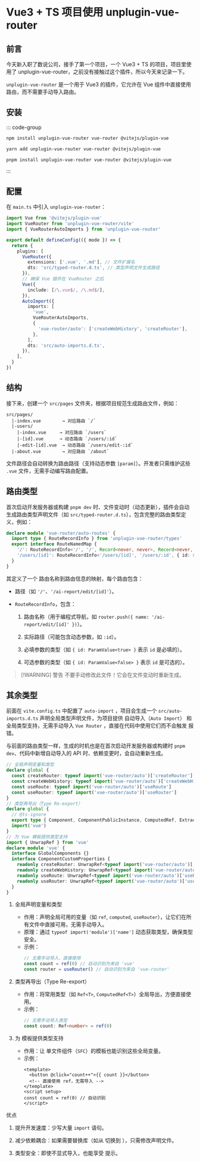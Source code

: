 # Vue3 + TS 项目使用 unplugin-vue-router

## 前言

今天新入职了数说公司，接手了第一个项目，一个 Vue3 + TS 的项目，项目里使用了 unplugin-vue-router，之前没有接触过这个插件，所以今天来记录一下。

`unplugin-vue-router` 是一个用于 Vue3 的插件，它允许在 Vue 组件中直接使用路由，而不需要手动导入路由。

## 安装

::: code-group
```bash [npm]
npm install unplugin-vue-router vue-router @vitejs/plugin-vue
```
```bash [yarn]
yarn add unplugin-vue-router vue-router @vitejs/plugin-vue
```
```bash [pnpm]
pnpm install unplugin-vue-router vue-router @vitejs/plugin-vue
```
:::

## 配置

在 `main.ts` 中引入 `unplugin-vue-router`：

```ts
import Vue from '@vitejs/plugin-vue'
import VueRouter from 'unplugin-vue-router/vite'
import { VueRouterAutoImports } from 'unplugin-vue-router'

export default defineConfig(({ mode }) => {
  return {
    plugins: [
      VueRouter({
        extensions: ['.vue', '.md'], // 文件扩展名
        dts: 'src/typed-router.d.ts', // 类型声明文件生成路径
      }),
      // 确保 Vue 插件在 VueRouter 之后
      Vue({
        include: [/\.vue$/, /\.md$/],
      }),
      AutoImport({
        imports: [
          'vue',
          VueRouterAutoImports,
          {
            'vue-router/auto': ['createWebHistory', 'createRouter'],
          },
        ],
        dts: 'src/auto-imports.d.ts',
      }),
    ],
  }
})
```

## 结构

接下来，创建一个 `src/pages` 文件夹，根据项目规范生成路由文件，例如：

```
src/pages/
  |-index.vue        → 对应路由 `/`
  |-users/
    |-index.vue     → 对应路由 `/users`
    |-[id].vue      → 动态路由 `/users/:id`
    |-edit-[id].vue  → 动态路由 `/users/edit-:id`
  |-about.vue        → 对应路由 `/about`
```

文件路径会自动转换为路由路径（支持动态参数 `[param]`）。开发者只需维护这些 `.vue` 文件，无需手动编写路由配置。

## 路由类型
首次启动开发服务器或构建 `pnpm dev` 时、文件变动时（动态更新），插件会自动生成路由类型声明文件（如 `src/typed-router.d.ts`），包含完整的路由类型定义，例如：

```ts
declare module 'vue-router/auto-routes' {
  import type { RouteRecordInfo } from 'unplugin-vue-router/types'
  export interface RouteNamedMap {
    '/': RouteRecordInfo<'/', '/', Record<never, never>, Record<never, never>>,
    '/users/[id]': RouteRecordInfo<'/users/[id]', '/users/:id', { id: string }, { id?: string }>,
  }
}
```

其定义了一个 路由名称到路由信息的映射，每个路由包含：

- 路径（如 `'/'`、`'/ai-report/edit/[id]'`）。

- `RouteRecordInfo`，包含：

  1. 路由名称（用于编程式导航，如 `router.push({ name: '/ai-report/edit/[id]' })`）。

  2. 实际路径（可能包含动态参数，如 `:id`）。

  3. 必填参数的类型（如 `{ id: ParamValue<true> }` 表示 `id` 是必填的）。

  4. 可选参数的类型（如 `{ id: ParamValue<false> }` 表示 `id` 是可选的）。

> [!WARNING] 警告
> 不要手动修改此文件！它会在文件变动时重新生成。

## 其余类型

前面在 `vite.config.ts` 中配置了 `auto-import` ，项目会生成一个 `src/auto-imports.d.ts` 声明全局类型声明文件，为项目提供 自动导入（`Auto Import`） 和 全局类型支持，无需手动导入 `Vue Router` ，直接在代码中使用它们而不会触发 <SpecialWords text="TypeScript" /> 报错。

与前面的路由类型一样，生成的时机也是在首次启动开发服务器或构建时 `pnpm dev`、代码中新增自动导入的 API 时、依赖变更时，会自动重新生成。

```ts
// 全局声明变量和类型
declare global {
  const createRouter: typeof import('vue-router/auto')['createRouter']
  const createWebHistory: typeof import('vue-router/auto')['createWebHistory']
  const useRoute: typeof import('vue-router/auto')['useRoute']
  const useRouter: typeof import('vue-router/auto')['useRouter']
}
// 类型再导出（Type Re-export）
declare global {
  // @ts-ignore
  export type { Component, ComponentPublicInstance, ComputedRef, ExtractDefaultPropTypes, ExtractPropTypes, ExtractPublicPropTypes, InjectionKey, PropType, Ref, VNode, WritableComputedRef } from 'vue'
  import('vue')
}
// 为 Vue 模板提供类型支持
import { UnwrapRef } from 'vue'
declare module 'vue' {
  interface GlobalComponents {}
  interface ComponentCustomProperties {
    readonly createRouter: UnwrapRef<typeof import('vue-router/auto')['createRouter']>
    readonly createWebHistory: UnwrapRef<typeof import('vue-router/auto')['createWebHistory']>
    readonly useRoute: UnwrapRef<typeof import('vue-router/auto')['useRoute']>
    readonly useRouter: UnwrapRef<typeof import('vue-router/auto')['useRouter']>
  }
}
```

1. 全局声明变量和类型
    
    - 作用：声明全局可用的变量（如 `ref`, `computed`, `useRouter`），让它们在所有文件中直接可用，无需手动导入。
    - 原理：通过 `typeof import('module')['name']` 动态获取类型，确保类型安全。
    - 示例：
      ```ts
      // 无需手动导入，直接使用
      const count = ref(0) // 自动识别为来自 'vue'
      const router = useRouter() // 自动识别为来自 'vue-router'
      ```
2. 类型再导出（Type Re-export）
   - 作用：将常用类型（如 `Ref<T>`, `ComputedRef<T>`）全局导出，方便直接使用。
   - 示例：
      ```ts
      // 无需手动导入类型
      const count: Ref<number> = ref(0)
      ```
3. 为 <SpecialWords text="Vue" /> 模板提供类型支持
    - 作用：让 <SpecialWords text="Vue" /> 单文件组件（`SFC`）的模板也能识别这些全局变量。
    - 示例：
      ```vue
      <template>
        <button @click="count++">{{ count }}</button>
        <!-- 直接使用 ref，无需导入 -->
      </template>
      <script setup>
      const count = ref(0) // 自动识别
      </script>
      ```

优点
1. 提升开发速度：少写大量 `import` 语句。

2. 减少依赖耦合：如果需要替换库（如从 <SpecialWords text="VueUse" /> 切换到 <SpecialWords text="Lodash" />），只需修改声明文件。

3. 类型安全：即使不显式导入，也能享受 <SpecialWords text="TypeScript" /> 提示。